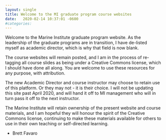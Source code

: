 ```yaml
---
layout: single
title: Welcome to the MI graduate program course websites
date:   2020-02-14 10:37:01 -0600
#categories: 
---
```


Welcome to the Marine Institute graduate program website. As the leadership of the graduate programs are in transition, I have de-listed myself as academic director, which is why that field is now blank.

The course websites will remain posted, and I am in the process of re-tagging all course slides as being under a Creative Commons license, which I should have done all along. You are welcome to use these resources for any purpose, with attribution.

The new Academic Director and course instructor may choose to retain use of this platform. Or they may not - it is their choice. I will not be updating this site past April 2020, and will hand it off to MI management who will in turn pass it off to the next instructor.

The Marine Institute will retain ownership of the present website and course materials, and I am hopeful they will honour the spirit of the Creative Commons license, continuing to make these materials available for others to use in their own teaching or self-directed learning.

- Brett Favaro